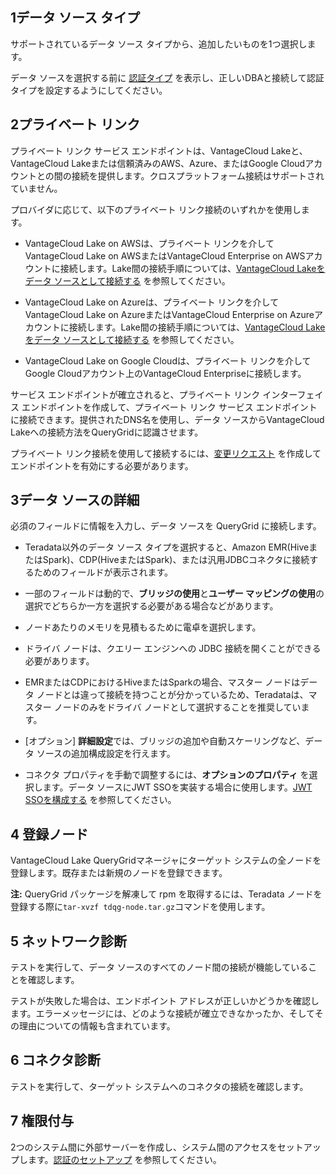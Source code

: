 1データ ソース タイプ
---------------------

サポートされているデータ ソース タイプから、追加したいものを1つ選択します。

データ ソースを選択する前に [認証タイプ](bbw1687364943833.md) を表示し、正しいDBAと接続して認証タイプを設定するようにしてください。

2プライベート リンク
--------------------

プライベート リンク サービス エンドポイントは、VantageCloud Lakeと、VantageCloud Lakeまたは信頼済みのAWS、Azure、またはGoogle Cloudアカウントとの間の接続を提供します。クロスプラットフォーム接続はサポートされていません。

プロバイダに応じて、以下のプライベート リンク接続のいずれかを使用します。

-   VantageCloud Lake on AWSは、プライベート リンクを介してVantageCloud Lake on AWSまたはVantageCloud Enterprise on AWSアカウントに接続します。Lake間の接続手順については、[VantageCloud Lakeをデータ ソースとして接続する](cgh1722901880213.md) を参照してください。

-   VantageCloud Lake on Azureは、プライベート リンクを介してVantageCloud Lake on AzureまたはVantageCloud Enterprise on Azureアカウントに接続します。Lake間の接続手順については、[VantageCloud Lakeをデータ ソースとして接続する](cgh1722901880213.md) を参照してください。

-   VantageCloud Lake on Google Cloudは、プライベート リンクを介してGoogle Cloudアカウント上のVantageCloud Enterpriseに接続します。

サービス エンドポイントが確立されると、プライベート リンク インターフェイス エンドポイントを作成して、プライベート リンク サービス エンドポイントに接続できます。提供されたDNS名を使用し、データ ソースからVantageCloud Lakeへの接続方法をQueryGridに認識させます。

プライベート リンク接続を使用して接続するには、[変更リクエスト](yml1671157089031.md) を作成してエンドポイントを有効にする必要があります。

3データ ソースの詳細
--------------------

必須のフィールドに情報を入力し、データ ソースを QueryGrid に接続します。

-   Teradata以外のデータ ソース タイプを選択すると、Amazon EMR(HiveまたはSpark)、CDP(HiveまたはSpark)、または汎用JDBCコネクタに接続するためのフィールドが表示されます。

-   一部のフィールドは動的で、**ブリッジの使用**と**ユーザー マッピングの使用**の選択でどちらか一方を選択する必要がある場合などがあります。

-   ノードあたりのメモリを見積もるために電卓を選択します。

-   ドライバ ノードは、クエリー エンジンへの JDBC 接続を開くことができる必要があります。

-   EMRまたはCDPにおけるHiveまたはSparkの場合、マスター ノードはデータ ノードとは違って接続を持つことが分かっているため、Teradataは、マスター ノードのみをドライバ ノードとして選択することを推奨しています。

-   \[オプション\] **詳細設定**では、ブリッジの追加や自動スケーリングなど、データ ソースの追加構成設定を行えます。

-   コネクタ プロパティを手動で調整するには、**オプションのプロパティ** を選択します。データ ソースにJWT SSOを実装する場合に使用します。[JWT SSOを構成する](esw1713987246219.md) を参照してください。

4 登録ノード
------------

VantageCloud Lake QueryGridマネージャにターゲット システムの全ノードを登録します。既存または新規のノードを登録できます。

**注:** QueryGrid パッケージを解凍して rpm を取得するには、Teradata ノードを登録する際に`tar-xvzf tdqg-node.tar.gz`コマンドを使用します。

5 ネットワーク診断
------------------

テストを実行して、データ ソースのすべてのノード間の接続が機能していることを確認します。

テストが失敗した場合は、エンドポイント アドレスが正しいかどうかを確認します。エラーメッセージには、どのような接続が確立できなかったか、そしてその理由についての情報も含まれています。

6 コネクタ診断
--------------

テストを実行して、ターゲット システムへのコネクタの接続を確認します。

7 権限付与
----------

2つのシステム間に外部サーバーを作成し、システム間のアクセスをセットアップします。[認証のセットアップ](bbw1687364943833.md) を参照してください。
